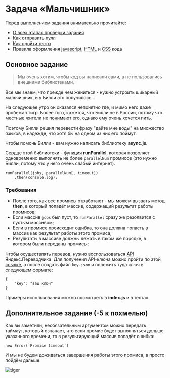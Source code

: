 # Задача «Мальчишник»

Перед выполнением задания внимательно прочитайте:

- [О всех этапах проверки задания](https://github.com/urfu-2017/guides/blob/master/workflow/overall.md)
- [Как отправить пулл](https://github.com/urfu-2017/guides/blob/master/workflow/pull.md)
- [Как пройти тесты](https://github.com/urfu-2017/guides/blob/master/workflow/test.md)
- Правила оформления [javascript](https://github.com/urfu-2017/guides/blob/master/codestyle/js.md), [HTML](https://github.com/urfu-2017/guides/blob/master/codestyle/html.md) и [CSS](https://github.com/urfu-2017/guides/blob/master/codestyle/css.md) кода

## Основное задание

> Мы очень хотим, чтобы код вы написали сами, а не пользовались внешними библиотеками.

Все мы знаем, что прежде чем жениться - нужно устроить шикарный мальчишник, и у Билли это получилось...

На следующее утро он оказался непонятно где, и мимо него даже пробежал тигр. Более того, кажется, что Билли не в России,
потому что местные жители не понимают его, однако ему очень хочется пить.

Поэтому Билли решил перевести фразу "дайте мне воды" на множество языков, в надежде, что хотя бы на одном из них его поймут.

Чтобы помочь Билли - вам нужно написать библиотеку __async.js__.

Сердце этой библиотеки - функция __runParallel__, которая позволяет
одновременно выполнять не более `parallelNum` промисов (это нужно Билли, потому что у него очень слабый интернет).

```
runParallel(jobs, parallelNum[, timeout])
    .then(console.log);
```

### Требования
* После того, как все промисы отработают - мы можем вызвать метод __then__, в который попадёт массив, содержащий результат работы промисов;
* Если массив `jobs` был пуст, то `runParallel` сразу же резолвится с пустым массивом;
* Если в промисе происходит ошибка, то она должна попасть в массив как результат работы этого промиса;
* Результаты в массиве должны лежать в таком же порядке, в котором были переданы промисы;

Чтобы осуществлять перевод, нужно воспользоваться [API](https://tech.yandex.ru/translate/) Яндекс.Переводчика.
Для получения API-ключа можно пройти по этой [ссылке](https://translate.yandex.ru/developers/keys), а после создать файл
`key.json` и положить туда ключ в следующем формате:
```
{
    "key": "ваш ключ"
}
```

Примеры использования можно посмотреть в __index.js__ и в тестах.

## Дополнительное задание (-5 к похмелью)
Как вы заметили, необязательным аргументом можно передать таймаут, который означает, что если
промис будет выполняться дольше указанного времени, то в результирующий массив попадёт ошибка:
```
new Error(`Promise timeout`)
```

И мы не будем дожидаться завершения работы этого промиса, а просто пойдём дальше.

![tiger](https://savichev.me/static/useless/tiger.jpg)
